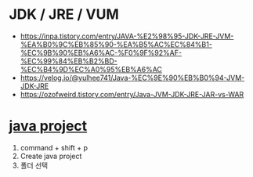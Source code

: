 # JDK / JRE / VUM
- https://inpa.tistory.com/entry/JAVA-%E2%98%95-JDK-JRE-JVM-%EA%B0%9C%EB%85%90-%EA%B5%AC%EC%84%B1-%EC%9B%90%EB%A6%AC-%F0%9F%92%AF-%EC%99%84%EB%B2%BD-%EC%B4%9D%EC%A0%95%EB%A6%AC
- https://velog.io/@yulhee741/Java-%EC%9E%90%EB%B0%94-JVM-JDK-JRE
- https://ozofweird.tistory.com/entry/Java-JVM-JDK-JRE-JAR-vs-WAR

# [java project](https://code.visualstudio.com/docs/java/java-tutorial)
1. command + shift + p 
2. Create java project 
3. 폴더 선택 